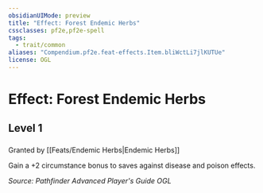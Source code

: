 ```yaml
---
obsidianUIMode: preview
title: "Effect: Forest Endemic Herbs"
cssclasses: pf2e,pf2e-spell
tags:
  - trait/common
aliases: "Compendium.pf2e.feat-effects.Item.bliWctLi7jlKUTUe"
license: OGL
---
```

# Effect: Forest Endemic Herbs
## Level 1
### 






Granted by [[Feats/Endemic Herbs|Endemic Herbs]]

Gain a +2 circumstance bonus to saves against disease and poison effects.

*Source: Pathfinder Advanced Player's Guide*
*OGL*